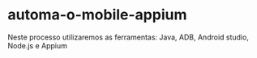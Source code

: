# automa-o-mobile-appium
Neste processo utilizaremos as ferramentas:  Java, ADB, Android studio, Node.js e Appium 
